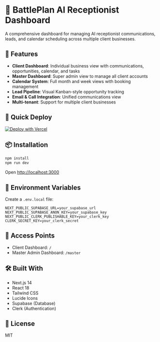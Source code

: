# 🎯 BattlePlan AI Receptionist Dashboard

A comprehensive dashboard for managing AI receptionist communications, leads, and calendar scheduling across multiple client businesses.

## 🌟 Features

- **Client Dashboard**: Individual business view with communications, opportunities, calendar, and tasks
- **Master Dashboard**: Super admin view to manage all client accounts
- **Calendar System**: Full month and week views with booking management
- **Lead Pipeline**: Visual Kanban-style opportunity tracking
- **Email & Call Integration**: Unified communications view
- **Multi-tenant**: Support for multiple client businesses

## 🚀 Quick Deploy

[![Deploy with Vercel](https://vercel.com/button)](https://vercel.com/new/clone?repository-url=https://github.com/battleplanconsult/battleplan-dashboard)

## 📦 Installation
```bash
npm install
npm run dev
```

Open [http://localhost:3000](http://localhost:3000)

## 🔐 Environment Variables

Create a `.env.local` file:
```env
NEXT_PUBLIC_SUPABASE_URL=your_supabase_url
NEXT_PUBLIC_SUPABASE_ANON_KEY=your_supabase_key
NEXT_PUBLIC_CLERK_PUBLISHABLE_KEY=your_clerk_key
CLERK_SECRET_KEY=your_clerk_secret
```

## 📱 Access Points

- Client Dashboard: `/`
- Master Admin Dashboard: `/master`

## 🛠️ Built With

- Next.js 14
- React 18
- Tailwind CSS
- Lucide Icons
- Supabase (Database)
- Clerk (Authentication)

## 📄 License

MIT
